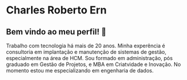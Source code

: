 # Charles Roberto Ern
## Bem vindo ao meu perfil! 👋

Trabalho com tecnologia há mais de 20 anos. Minha experência é consultoria em implantação e manutenção de sistemas de gestão, especialmente na área de HCM.
Sou formado em administração, pós graduado em Gestão de Projetos, e MBA em Criatvidade e Inovação.
No momento estou me especializando em engenharia de dados.

<!--
**charles-ern/charles-ern** is a ✨ _special_ ✨ repository because its `README.md` (this file) appears on your GitHub profile.

Here are some ideas to get you started:

- 🔭 I’m currently working on ...
- 🌱 I’m currently learning ...
- 👯 I’m looking to collaborate on ...
- 🤔 I’m looking for help with ...
- 💬 Ask me about ...
- 📫 How to reach me: ...
- 😄 Pronouns: ...
- ⚡ Fun fact: ...
-->
